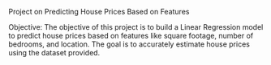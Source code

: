 Project on Predicting House Prices Based on Features

Objective:
The objective of this project is to build a Linear Regression model to predict house prices based on features like square footage, number of bedrooms, and location.
The goal is to accurately estimate house prices using the dataset provided.
